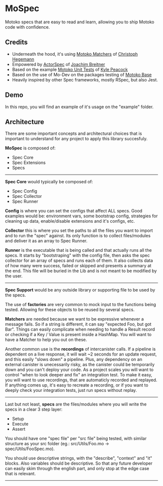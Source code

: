 # MoSpec

Motoko specs that are easy to read and learn, allowing you to ship Motoko code with confidence.

## Credits

- Underneath the hood, it's using [Motoko Matchers](https://kritzcreek.github.io/motoko-matchers) of [Christoph Hegemann](https://github.com/kritzcreek)
- Empowered by [ActorSpec](https://github.com/dfinity/motoko-base/tree/e4efcb9bbd8c8eeff41b3d461b679e43d1d66f44/examples/actorspec) of [Joachim Breitner](https://github.com/nomeata)
- Based on the example [Motoko Unit Tests](https://github.com/krpeacock/motoko-unit-tests) of [Kyle Peacock](https://github.com/krpeacock)
- Based on the use of Mo-Dev on the packages testing of [Motoko Base](https://github.com/dfinity/motoko-base/)
- Heavily inspired by other Spec frameworks, mostly RSpec, but also Jest.

## Demo

In this repo, you will find an example of it's usage on the "example" folder.

## Architecture

There are some important concepts and architectural choices that is important to understand for any project to apply this library succesfuly.

**MoSpec** is composed of:

- Spec Core
- Spec Extensions
- Specs

---

**Spec Core** would typically be composed of:

- Spec Config
- Spec Collector
- Spec Runner

**Config** is where you can set the configs that affect ALL specs. Good examples would be: environment vars, some bootstrap config, strategies for cleaning up data, enable/disable extensions and it's configs, etc.

**Collector** this is where you set the paths to all the files you want to import and to run the "spec" against. Its only function is to collect files/modules and deliver it as an array to Spec Runner.

**Runner** is the executable that is being called and that actually runs all the specs. It starts by "bootstraping" with the config file, then asks the spec collector for an array of specs and runs each of them. It also collects data of how many were success, failed or skipped and presents a summary at the end. This file will be buried in the Lib and is not meant to be modified by the user.

---

**Spec Support** would be any outside library or supporting file to be used by the specs.

The use of **factories** are very common to mock input to the functions being tested. Allowing for these objects to be reused by several specs.

**Matchers** are needed because we want to be expressive whenever a message fails. So if a string is different, it can say "expected Foo, but got Bar". Things can easily complicate when needing to handle a Result record or checking if a Key / Value is present inside a HashMap. You will want to have a Matcher to help you out on these.

Another common use is the **recordings** of intercanister calls. If a pipeline is dependent on a live response, it will wait ~2 seconds for an update request, and this easily "slows down" a pipeline.
Plus, any dependency on an external canister is unecessarily risky, as the canister could be temporarily down and you can't deploy your code.
As a project scales you will want to control "when to look deeper and fix" an integration test. To make it easy, you will want to use recordings, that are automaticly recorded and replayed. If anything comes up, it's easy to recreate a recording, or if you want to deeply check your integration tests, just run specs without replay.

---

Last but not least, **specs** are the files/modules where you will write the specs in a clear 3 step layer:

- Setup
- Execute
- Assert

You should have one "spec file" per "src file" being tested, with similar structure as your src folder (eg.: src/Utils/Foo.mo -> spec/Utils/FooSpec.mo).

You should use descriptive strings, with the "describe", "context" and "it" blocks. Also variables should be descriptive. So that any future developer can easily skim through the english part, and only stop at the edge case that is relevant.

---
